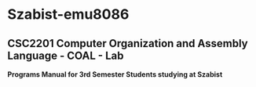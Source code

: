 # Szabist-emu8086

##  CSC2201 Computer Organization and Assembly Language - COAL - Lab



**Programs Manual for 3rd Semester Students studying at Szabist**